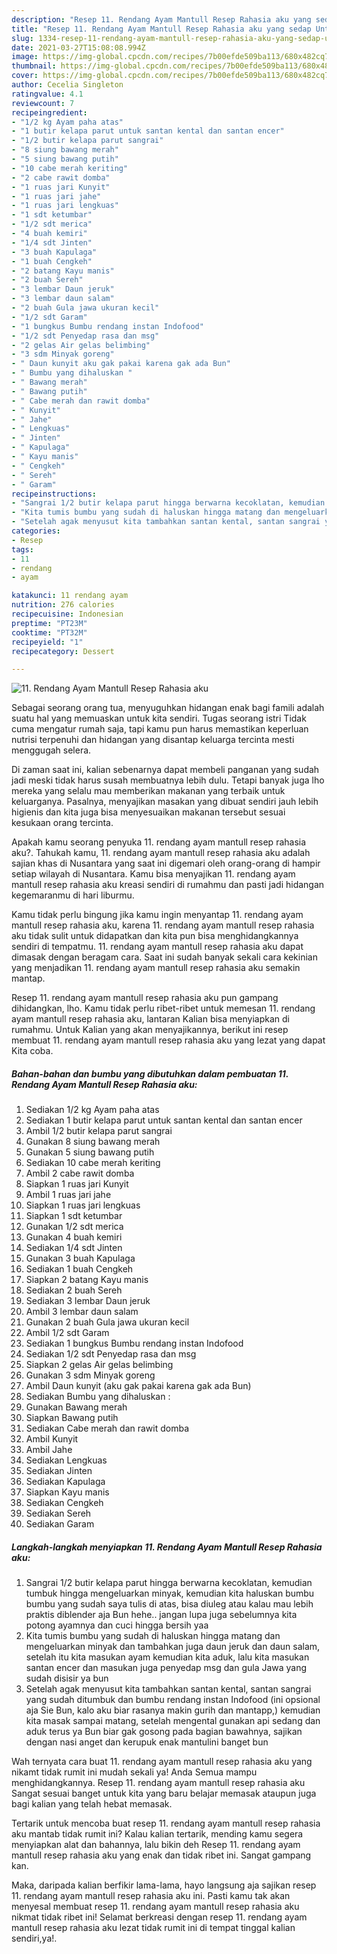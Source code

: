 ```yaml
---
description: "Resep 11. Rendang Ayam Mantull Resep Rahasia aku yang sedap Untuk Jualan"
title: "Resep 11. Rendang Ayam Mantull Resep Rahasia aku yang sedap Untuk Jualan"
slug: 1334-resep-11-rendang-ayam-mantull-resep-rahasia-aku-yang-sedap-untuk-jualan
date: 2021-03-27T15:08:08.994Z
image: https://img-global.cpcdn.com/recipes/7b00efde509ba113/680x482cq70/11-rendang-ayam-mantull-resep-rahasia-aku-foto-resep-utama.jpg
thumbnail: https://img-global.cpcdn.com/recipes/7b00efde509ba113/680x482cq70/11-rendang-ayam-mantull-resep-rahasia-aku-foto-resep-utama.jpg
cover: https://img-global.cpcdn.com/recipes/7b00efde509ba113/680x482cq70/11-rendang-ayam-mantull-resep-rahasia-aku-foto-resep-utama.jpg
author: Cecelia Singleton
ratingvalue: 4.1
reviewcount: 7
recipeingredient:
- "1/2 kg Ayam paha atas"
- "1 butir kelapa parut untuk santan kental dan santan encer"
- "1/2 butir kelapa parut sangrai"
- "8 siung bawang merah"
- "5 siung bawang putih"
- "10 cabe merah keriting"
- "2 cabe rawit domba"
- "1 ruas jari Kunyit"
- "1 ruas jari jahe"
- "1 ruas jari lengkuas"
- "1 sdt ketumbar"
- "1/2 sdt merica"
- "4 buah kemiri"
- "1/4 sdt Jinten"
- "3 buah Kapulaga"
- "1 buah Cengkeh"
- "2 batang Kayu manis"
- "2 buah Sereh"
- "3 lembar Daun jeruk"
- "3 lembar daun salam"
- "2 buah Gula jawa ukuran kecil"
- "1/2 sdt Garam"
- "1 bungkus Bumbu rendang instan Indofood"
- "1/2 sdt Penyedap rasa dan msg"
- "2 gelas Air gelas belimbing"
- "3 sdm Minyak goreng"
- " Daun kunyit aku gak pakai karena gak ada Bun"
- " Bumbu yang dihaluskan "
- " Bawang merah"
- " Bawang putih"
- " Cabe merah dan rawit domba"
- " Kunyit"
- " Jahe"
- " Lengkuas"
- " Jinten"
- " Kapulaga"
- " Kayu manis"
- " Cengkeh"
- " Sereh"
- " Garam"
recipeinstructions:
- "Sangrai 1/2 butir kelapa parut hingga berwarna kecoklatan, kemudian tumbuk hingga mengeluarkan minyak, kemudian kita haluskan bumbu bumbu yang sudah saya tulis di atas, bisa diuleg atau kalau mau lebih praktis diblender aja Bun hehe.. jangan lupa juga sebelumnya kita potong ayamnya dan cuci hingga bersih yaa"
- "Kita tumis bumbu yang sudah di haluskan hingga matang dan mengeluarkan minyak dan tambahkan juga daun jeruk dan daun salam, setelah itu kita masukan ayam kemudian kita aduk, lalu kita masukan santan encer dan masukan juga penyedap msg dan gula Jawa yang sudah disisir ya bun"
- "Setelah agak menyusut kita tambahkan santan kental, santan sangrai yang sudah ditumbuk dan bumbu rendang instan Indofood (ini opsional aja Sie Bun, kalo aku biar rasanya makin gurih dan mantapp,) kemudian kita masak sampai matang, setelah mengental gunakan api sedang dan aduk terus ya Bun biar gak gosong pada bagian bawahnya, sajikan dengan nasi anget dan kerupuk enak mantulini banget bun"
categories:
- Resep
tags:
- 11
- rendang
- ayam

katakunci: 11 rendang ayam 
nutrition: 276 calories
recipecuisine: Indonesian
preptime: "PT23M"
cooktime: "PT32M"
recipeyield: "1"
recipecategory: Dessert

---
```



![11. Rendang Ayam Mantull Resep Rahasia aku](https://img-global.cpcdn.com/recipes/7b00efde509ba113/680x482cq70/11-rendang-ayam-mantull-resep-rahasia-aku-foto-resep-utama.jpg)

Sebagai seorang orang tua, menyuguhkan hidangan enak bagi famili adalah suatu hal yang memuaskan untuk kita sendiri. Tugas seorang istri Tidak cuma mengatur rumah saja, tapi kamu pun harus memastikan keperluan nutrisi terpenuhi dan hidangan yang disantap keluarga tercinta mesti menggugah selera.

Di zaman  saat ini, kalian sebenarnya dapat membeli panganan yang sudah jadi meski tidak harus susah membuatnya lebih dulu. Tetapi banyak juga lho mereka yang selalu mau memberikan makanan yang terbaik untuk keluarganya. Pasalnya, menyajikan masakan yang dibuat sendiri jauh lebih higienis dan kita juga bisa menyesuaikan makanan tersebut sesuai kesukaan orang tercinta. 



Apakah kamu seorang penyuka 11. rendang ayam mantull resep rahasia aku?. Tahukah kamu, 11. rendang ayam mantull resep rahasia aku adalah sajian khas di Nusantara yang saat ini digemari oleh orang-orang di hampir setiap wilayah di Nusantara. Kamu bisa menyajikan 11. rendang ayam mantull resep rahasia aku kreasi sendiri di rumahmu dan pasti jadi hidangan kegemaranmu di hari liburmu.

Kamu tidak perlu bingung jika kamu ingin menyantap 11. rendang ayam mantull resep rahasia aku, karena 11. rendang ayam mantull resep rahasia aku tidak sulit untuk didapatkan dan kita pun bisa menghidangkannya sendiri di tempatmu. 11. rendang ayam mantull resep rahasia aku dapat dimasak dengan beragam cara. Saat ini sudah banyak sekali cara kekinian yang menjadikan 11. rendang ayam mantull resep rahasia aku semakin mantap.

Resep 11. rendang ayam mantull resep rahasia aku pun gampang dihidangkan, lho. Kamu tidak perlu ribet-ribet untuk memesan 11. rendang ayam mantull resep rahasia aku, lantaran Kalian bisa menyiapkan di rumahmu. Untuk Kalian yang akan menyajikannya, berikut ini resep membuat 11. rendang ayam mantull resep rahasia aku yang lezat yang dapat Kita coba.

<!--inarticleads1-->

##### Bahan-bahan dan bumbu yang dibutuhkan dalam pembuatan 11. Rendang Ayam Mantull Resep Rahasia aku:

1. Sediakan 1/2 kg Ayam paha atas
1. Sediakan 1 butir kelapa parut untuk santan kental dan santan encer
1. Ambil 1/2 butir kelapa parut sangrai
1. Gunakan 8 siung bawang merah
1. Gunakan 5 siung bawang putih
1. Sediakan 10 cabe merah keriting
1. Ambil 2 cabe rawit domba
1. Siapkan 1 ruas jari Kunyit
1. Ambil 1 ruas jari jahe
1. Siapkan 1 ruas jari lengkuas
1. Siapkan 1 sdt ketumbar
1. Gunakan 1/2 sdt merica
1. Gunakan 4 buah kemiri
1. Sediakan 1/4 sdt Jinten
1. Gunakan 3 buah Kapulaga
1. Sediakan 1 buah Cengkeh
1. Siapkan 2 batang Kayu manis
1. Sediakan 2 buah Sereh
1. Sediakan 3 lembar Daun jeruk
1. Ambil 3 lembar daun salam
1. Gunakan 2 buah Gula jawa ukuran kecil
1. Ambil 1/2 sdt Garam
1. Sediakan 1 bungkus Bumbu rendang instan Indofood
1. Sediakan 1/2 sdt Penyedap rasa dan msg
1. Siapkan 2 gelas Air gelas belimbing
1. Gunakan 3 sdm Minyak goreng
1. Ambil  Daun kunyit (aku gak pakai karena gak ada Bun)
1. Sediakan  Bumbu yang dihaluskan :
1. Gunakan  Bawang merah
1. Siapkan  Bawang putih
1. Sediakan  Cabe merah dan rawit domba
1. Ambil  Kunyit
1. Ambil  Jahe
1. Sediakan  Lengkuas
1. Sediakan  Jinten
1. Sediakan  Kapulaga
1. Siapkan  Kayu manis
1. Sediakan  Cengkeh
1. Sediakan  Sereh
1. Sediakan  Garam




<!--inarticleads2-->

##### Langkah-langkah menyiapkan 11. Rendang Ayam Mantull Resep Rahasia aku:

1. Sangrai 1/2 butir kelapa parut hingga berwarna kecoklatan, kemudian tumbuk hingga mengeluarkan minyak, kemudian kita haluskan bumbu bumbu yang sudah saya tulis di atas, bisa diuleg atau kalau mau lebih praktis diblender aja Bun hehe.. jangan lupa juga sebelumnya kita potong ayamnya dan cuci hingga bersih yaa
1. Kita tumis bumbu yang sudah di haluskan hingga matang dan mengeluarkan minyak dan tambahkan juga daun jeruk dan daun salam, setelah itu kita masukan ayam kemudian kita aduk, lalu kita masukan santan encer dan masukan juga penyedap msg dan gula Jawa yang sudah disisir ya bun
1. Setelah agak menyusut kita tambahkan santan kental, santan sangrai yang sudah ditumbuk dan bumbu rendang instan Indofood (ini opsional aja Sie Bun, kalo aku biar rasanya makin gurih dan mantapp,) kemudian kita masak sampai matang, setelah mengental gunakan api sedang dan aduk terus ya Bun biar gak gosong pada bagian bawahnya, sajikan dengan nasi anget dan kerupuk enak mantulini banget bun




Wah ternyata cara buat 11. rendang ayam mantull resep rahasia aku yang nikamt tidak rumit ini mudah sekali ya! Anda Semua mampu menghidangkannya. Resep 11. rendang ayam mantull resep rahasia aku Sangat sesuai banget untuk kita yang baru belajar memasak ataupun juga bagi kalian yang telah hebat memasak.

Tertarik untuk mencoba buat resep 11. rendang ayam mantull resep rahasia aku mantab tidak rumit ini? Kalau kalian tertarik, mending kamu segera menyiapkan alat dan bahannya, lalu bikin deh Resep 11. rendang ayam mantull resep rahasia aku yang enak dan tidak ribet ini. Sangat gampang kan. 

Maka, daripada kalian berfikir lama-lama, hayo langsung aja sajikan resep 11. rendang ayam mantull resep rahasia aku ini. Pasti kamu tak akan menyesal membuat resep 11. rendang ayam mantull resep rahasia aku nikmat tidak ribet ini! Selamat berkreasi dengan resep 11. rendang ayam mantull resep rahasia aku lezat tidak rumit ini di tempat tinggal kalian sendiri,ya!.


